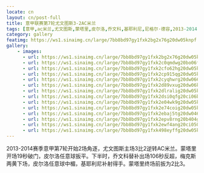 ```yaml
---
locate: cn
layout: cn/post-full
title: 意甲联赛第7轮尤文图斯3-2AC米兰
tags: [意甲,ac米兰,尤文图斯,蒙塔里,皮尔洛,乔文科,基耶利尼,尼格尔·德容,2013-2014]
category: gallery
featimg: https://ws1.sinaimg.cn/large/7bb8bd97gy1fxk2bg2x76g20dw05knpf.gif
gallery:
    - images:
      - url: https://ws1.sinaimg.cn/large/7bb8bd97gy1fxk2bg2x76g20dw05knpf.gif
      - url: https://ws1.sinaimg.cn/large/7bb8bd97gy1fxk2c0qmdwg20bo06fe83.gif
      - url: https://ws1.sinaimg.cn/large/7bb8bd97gy1fxk2cfo62hg20dw05kb2a.gif
      - url: https://ws1.sinaimg.cn/large/7bb8bd97gy1fxk2cp915qg20dw05k4qr.gif
      - url: https://ws1.sinaimg.cn/large/7bb8bd97gy1fxk2cyqhwrg20dw066u0y.gif
      - url: https://ws1.sinaimg.cn/large/7bb8bd97gy1fxk2d89vxug20dw06kb2b.gif
      - url: https://ws1.sinaimg.cn/large/7bb8bd97gy1fxk2dlralig20dw05kb2c.gif
      - url: https://ws1.sinaimg.cn/large/7bb8bd97gy1fxk2dsi0qfg20ci06be83.gif
      - url: https://ws1.sinaimg.cn/large/7bb8bd97gy1fxk2e04wk9g20dw05kkjn.gif
      - url: https://ws1.sinaimg.cn/large/7bb8bd97gy1fxk2e74coig20dw05khdv.gif
      - url: https://ws1.sinaimg.cn/large/7bb8bd97gy1fxk2ebaj5tg20dw0467wj.gif
      - url: https://ws1.sinaimg.cn/large/7bb8bd97gy1fxk2epv8rng20b404gqv7.gif
      - url: https://ws1.sinaimg.cn/large/7bb8bd97gy1fxk2ewf4ang20ci050kjn.gif
      - url: https://ws1.sinaimg.cn/large/7bb8bd97gy1fxk498eyffg20dw05kkjn.gif
---
```


2013-2014赛季意甲第7轮开始2场角逐，尤文图斯主场3比2逆转AC米兰。蒙塔里开场19秒破门，皮尔洛任意球扳平。下半时，乔文科替补出场106秒反超，梅克斯两黄下场，皮尔洛任意球中楣，基耶利尼补射得手。蒙塔里终场前扳为2比3。